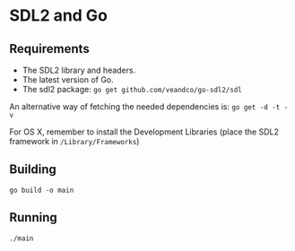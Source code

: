 SDL2 and Go
===========

Requirements
------------

* The SDL2 library and headers.
* The latest version of Go.
* The sdl2 package: `go get github.com/veandco/go-sdl2/sdl`

An alternative way of fetching the needed dependencies is: `go get -d -t -v`

For OS X, remember to install the Development Libraries (place the SDL2 framework in `/Library/Frameworks`)

Building
--------

    go build -o main
 
Running
-------

    ./main

